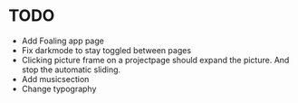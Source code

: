 # TODO

- Add Foaling app page
- Fix darkmode to stay toggled between pages
- Clicking picture frame on a projectpage should expand the picture. And stop the automatic sliding.
- Add musicsection
- Change typography
